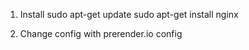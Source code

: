 
1) Install
sudo apt-get update
sudo apt-get install nginx

2) Change config with prerender.io config

